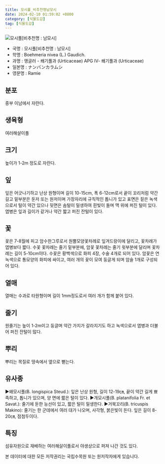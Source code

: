```yaml
---
title: 모시풀_비추천명남모시
date: 2024-02-10 01:59:02 +0800
category: [식물도감]
tag: [식물도감]
---
```




![모시풀[비추천명 : 남모시]](/fileUpload/plants/basic/Urticaceae/Boehmeria/6634/1_th2.JPG)
- 국명 : 모시풀[비추천명 : 남모시]
- 학명 : Boehmeria nivea (L.) Gaudich.
- 과명 : 앵글러 - 쐐기풀과 (Urticaceae) APG Ⅳ- 쐐기풀과 (Urticaceae)
- 일본명 : ナンバンカラムシ
- 영문명 : Ramie


## 분포
중부 이남에서 자란다.
## 생육형
여러해살이풀 
## 크기
높이가 1-2m 정도로 자란다.
## 잎
잎은 어긋나기하고 난상 원형이며 길이 10-15cm, 폭 6-12cm로서 끝이 꼬리처럼 약간 길고 밑부분은 둔저 또는 원저이며 가장자리에 규칙적인 톱니가 있고 표면은 짙은 녹색으로서 털이 약간 있으나 뒷면은 솜털이 밀생하여 흰빛이 돌며 맥 위에 퍼진 털이 있다. 엽병은 잎과 길이가 같거나 약간 짧고 퍼진 잔털이 있다.
## 꽃
꽃은 7-8월에 피고 암수한그루로서 원뿔모양꽃차례로 잎겨드랑이에 달리고, 꽃차례가 엽병보다 짧다. 수꽃 꽃차례는 줄기 밑부분에, 암꽃 꽃차례는 줄기 윗부분에 달리며 꽃차례는 길이 5-10cm이다. 수꽃은 황백색으로 화피 4장, 수술 4개로 되어 있다. 암꽃은 연녹색으로 통모양의 화피에 싸이고, 여러 개의 꽃이 모여 둥글게 되며 암술 1개로 구성되어 있다.
## 열매
열매는 수과로 타원형이며 길이 1mm정도로서 여러 개가 함께 붙어 있다.
## 줄기
원줄기는 높이 1-2m이고 둥글며 약간 가지가 갈라지기도 하고 녹색으로서 엽병과 더불어 퍼진 잔털이 많다.
## 뿌리
뿌리는 목질로 땅속에서 옆으로 뻗는다.
## 유사종
▶왜모시풀(B. longispica Steud.): 잎은 난상 원형, 길이 12-19㎝, 끝이 약간 길게 뾰족하고, 톱니가 있으며, 양 면에 짧은 털이 있다. ▶개모시풀(B. platanifolia Fr. et Savat.): 줄기에 둔한 능선이 있고, 짧은 털이 밀생한다. ▶거북꼬리(B. tricuspis Makino): 줄기는 한 군데에서 여러 대가 나오며, 사각형, 붉은빛이 돈다. 잎은 길이 8-20㎝, 점첨두이다.
## 특징
섬유자원으로 재배하는 여러해살이풀로서 야생상으로 퍼져 나간 것도 있다.






본 데이터에 대한 모든 저작권리는 국립수목원 또는 원저작자에게 있습니다.

